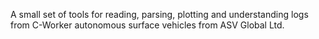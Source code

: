 A small set of tools for reading, parsing, plotting and understanding logs from C-Worker autonomous surface vehicles from ASV Global Ltd.
